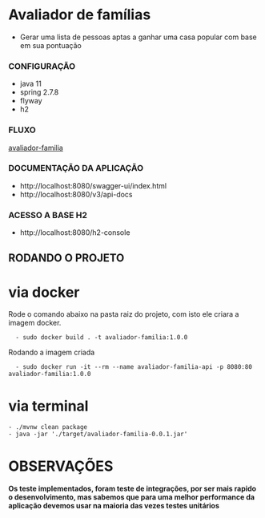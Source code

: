# Avaliador de famílias

- Gerar uma lista de pessoas aptas a ganhar uma casa popular com base em sua pontuação

### CONFIGURAÇÃO
 - java 11
 - spring 2.7.8
 - flyway
 - h2

### FLUXO
[avaliador-familia](./doc/avaliador-familia.png)


### DOCUMENTAÇÃO DA APLICAÇÃO
 - http://localhost:8080/swagger-ui/index.html
 - http://localhost:8080/v3/api-docs

### ACESSO A BASE H2
 - http://localhost:8080/h2-console

## RODANDO O PROJETO
 # via docker
   Rode o comando abaixo na pasta raiz do projeto, com isto ele criara a imagem docker.
   
      - sudo docker build . -t avaliador-familia:1.0.0
   Rodando a imagem criada

      - sudo docker run -it --rm --name avaliador-familia-api -p 8080:80 avaliador-familia:1.0.0
      
   
 # via terminal
    - ./mvnw clean package
    - java -jar './target/avaliador-familia-0.0.1.jar'


# OBSERVAÇÕES
 #### Os teste implementados, foram teste de integrações, por ser mais rapido o desenvolvimento, mas sabemos que para uma melhor performance da aplicação devemos usar na maioria das vezes testes unitários